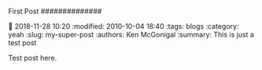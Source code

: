 First Post
##############

:date: 2018-11-28 10:20
:modified: 2010-10-04 18:40
:tags: blogs
:category: yeah
:slug: my-super-post
:authors: Ken McGonigal
:summary: This is just a test post

Test post here.
